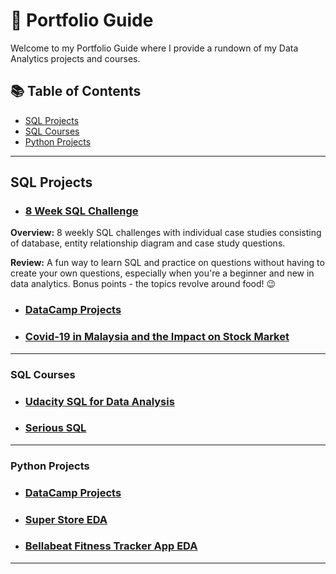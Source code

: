 # 🔑 Portfolio Guide

Welcome to my Portfolio Guide where I provide a rundown of my Data Analytics projects and courses.

## 📚 Table of Contents

- [SQL Projects](#sql-projects)
- [SQL Courses](#sql-courses)
- [Python Projects](#python-projects)

***

## SQL Projects

- ### [8 Week SQL Challenge](https://github.com/katiehuangx/8-Week-SQL-Challenge)

**Overview:** 8 weekly SQL challenges with individual case studies consisting of database, entity relationship diagram and case study questions. 

**Review:** A fun way to learn SQL and practice on questions without having to create your own questions, especially when you're a beginner and new in data analytics. Bonus points - the topics revolve around food! 😉

- ### [DataCamp Projects](https://github.com/katiehuangx/DataCamp-Projects)

- ### [Covid-19 in Malaysia and the Impact on Stock Market](https://github.com/katiehuangx/Covid-19-and-Impact-on-Malaysia-stock-market)

***

### SQL Courses

- ### [Udacity SQL for Data Analysis](https://github.com/katiehuangx/Udacity-SQL-for-Data-Analysis)

- ### [Serious SQL](https://github.com/katiehuangx/Serious-SQL)

***

### Python Projects

- ### [DataCamp Projects](https://github.com/katiehuangx/DataCamp-Projects)

- ### [Super Store EDA](https://github.com/katiehuangx/The-Sparks-Foundation-Internship)

- ### [Bellabeat Fitness Tracker App EDA](https://github.com/katiehuangx/Google-Data-Analytics-Capstone)

***
